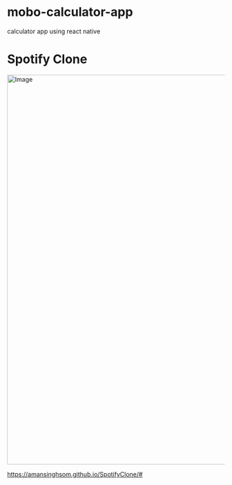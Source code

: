 # mobo-calculator-app
calculator app  using react native



<h1>Spotify Clone </h1>
<img src="https://github.com/amansinghsom/mobo-calculator-app/blob/master/assets/Expo%20Go.gif" alt="Image" width=1000 height=900/>

https://amansinghsom.github.io/SpotifyClone/#
